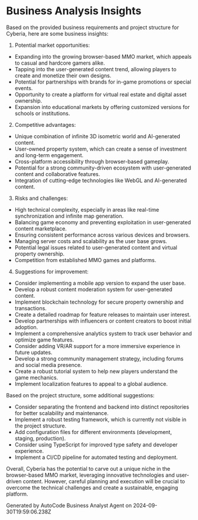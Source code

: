 # Business Analysis Insights

Based on the provided business requirements and project structure for Cyberia, here are some
business insights:

1. Potential market opportunities:

-   Expanding into the growing browser-based MMO market, which appeals to casual and hardcore gamers
    alike.
-   Tapping into the user-generated content trend, allowing players to create and monetize their own
    designs.
-   Potential for partnerships with brands for in-game promotions or special events.
-   Opportunity to create a platform for virtual real estate and digital asset ownership.
-   Expansion into educational markets by offering customized versions for schools or institutions.

2. Competitive advantages:

-   Unique combination of infinite 3D isometric world and AI-generated content.
-   User-owned property system, which can create a sense of investment and long-term engagement.
-   Cross-platform accessibility through browser-based gameplay.
-   Potential for a strong community-driven ecosystem with user-generated content and collaborative
    features.
-   Integration of cutting-edge technologies like WebGL and AI-generated content.

3. Risks and challenges:

-   High technical complexity, especially in areas like real-time synchronization and infinite map
    generation.
-   Balancing game economy and preventing exploitation in user-generated content marketplace.
-   Ensuring consistent performance across various devices and browsers.
-   Managing server costs and scalability as the user base grows.
-   Potential legal issues related to user-generated content and virtual property ownership.
-   Competition from established MMO games and platforms.

4. Suggestions for improvement:

-   Consider implementing a mobile app version to expand the user base.
-   Develop a robust content moderation system for user-generated content.
-   Implement blockchain technology for secure property ownership and transactions.
-   Create a detailed roadmap for feature releases to maintain user interest.
-   Develop partnerships with influencers or content creators to boost initial adoption.
-   Implement a comprehensive analytics system to track user behavior and optimize game features.
-   Consider adding VR/AR support for a more immersive experience in future updates.
-   Develop a strong community management strategy, including forums and social media presence.
-   Create a robust tutorial system to help new players understand the game mechanics.
-   Implement localization features to appeal to a global audience.

Based on the project structure, some additional suggestions:

-   Consider separating the frontend and backend into distinct repositories for better scalability
    and maintenance.
-   Implement a robust testing framework, which is currently not visible in the project structure.
-   Add configuration files for different environments (development, staging, production).
-   Consider using TypeScript for improved type safety and developer experience.
-   Implement a CI/CD pipeline for automated testing and deployment.

Overall, Cyberia has the potential to carve out a unique niche in the browser-based MMO market,
leveraging innovative technologies and user-driven content. However, careful planning and execution
will be crucial to overcome the technical challenges and create a sustainable, engaging platform.

Generated by AutoCode Business Analyst Agent on 2024-09-30T19:59:06.238Z
